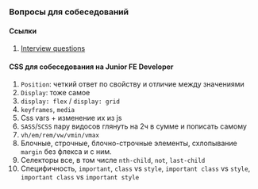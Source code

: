 ### Вопросы для собеседований

#### Ссылки
1. [Interview questions](https://github.com/YauhenKavalchuk/interview-questions)

#### CSS для собеседования на Junior FE Developer
1. `Position`: четкий ответ по свойству и отличие между значениями
2. `Display`: тоже самое 
3. `display: flex` / `display: grid` 
4. `keyframes`, `media`
5. Css vars + изменение их из js 
6. `SASS`/`SCSS` пару видосов глянуть на 2ч в сумме и пописать самому 
7. `vh/em/rem/vw/vmin/vmax` 
8. Блочные, строчные, блочно-строчные элементы, схлопывание `margin` без флекса и с ним.
9. Селекторы все, в том числе `nth-child`, `not`, `last-child`
10. Специфичность, `important`, `class` vs `style`, `important class` vs `style`, `important class` vs `important style`